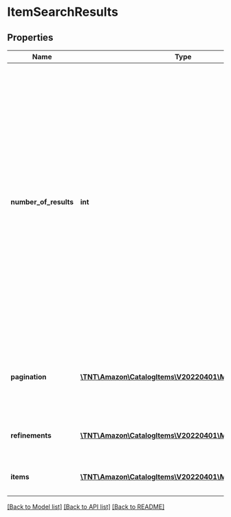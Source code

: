 # ItemSearchResults

## Properties
Name | Type | Description | Notes
------------ | ------------- | ------------- | -------------
**number_of_results** | **int** | For &#x60;identifiers&#x60;-based searches, the total number of Amazon catalog items found. For &#x60;keywords&#x60;-based searches, the estimated total number of Amazon catalog items matched by the search query (only results up to the page count limit will be returned per request regardless of the number found).  Note: The maximum number of items (ASINs) that can be returned and paged through is 1000. | 
**pagination** | [**\TNT\Amazon\CatalogItems\V20220401\Model\Pagination**](Pagination.md) | If available, the &#x60;nextToken&#x60; and/or &#x60;previousToken&#x60; values required to return paginated results. | 
**refinements** | [**\TNT\Amazon\CatalogItems\V20220401\Model\Refinements**](Refinements.md) | Search refinements for &#x60;keywords&#x60;-based searches. | 
**items** | [**\TNT\Amazon\CatalogItems\V20220401\Model\Item[]**](Item.md) | A list of items from the Amazon catalog. | 

[[Back to Model list]](../README.md#documentation-for-models) [[Back to API list]](../README.md#documentation-for-api-endpoints) [[Back to README]](../README.md)


